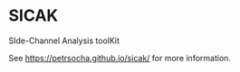 # SICAK
SIde-Channel Analysis toolKit
 
See https://petrsocha.github.io/sicak/ for more information.
